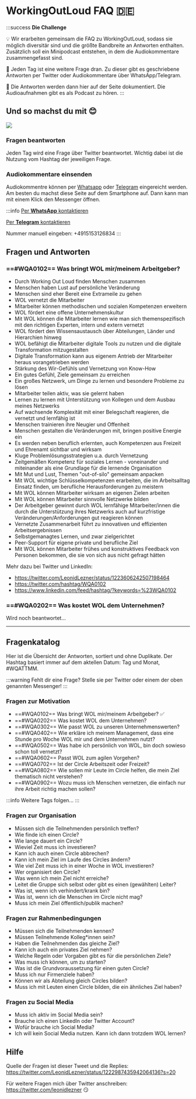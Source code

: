 # WorkingOutLoud FAQ 🇩🇪

:::success
**Die Challenge**

💡 Wir erarbeiten gemeinsam die FAQ zu WorkingOutLoud, sodass sie möglich diversitär sind und die größte Bandbreite an Antworten enthalten. Zusätzlich soll ein Minipodcast entstehen, in dem die Audiokommentare zusammengefasst sind.

🌱 Jeden Tag ist eine weitere Frage dran. Zu dieser gibt es geschriebene Antworten per Twitter oder Audiokommentare über WhatsApp/Telegram.

🎁 Die Antworten werden dann hier auf der Seite dokumentiert. Die Audioaufnahmen gibt es als Podcast zu hören.
:::

## Und so machst du mit 😊

![](https://i.imgur.com/HQgA5Ur.jpg)


### Fragen beantworten

Jeden Tag wird eine Frage über Twitter beantwortet. Wichtig dabei ist die Nutzung vom Hashtag der jeweiligen Frage.

### Audiokommentare einsenden

Audiokommentre können per [Whatsapp](http://wa.me/4915153126834) oder [Telegram](http://t.me/wohnzimmerfm) eingereicht werden. Am besten du machst diese Seite auf dem Smartphone auf. Dann kann man mit einem Klick den Messenger öffnen.

:::info
[<i class="fa fa-whatsapp"></i> Per **WhatsApp** kontaktieren](http://wa.me/4915153126834)

[<i class="fa fa-telegram"></i> Per **Telegram** kontaktieren](http://t.me/wohnzimmerfm)

Nummer manuell eingeben: +4915153126834
:::

## Fragen und Antworten

### ==#WQA0102== Was bringt WOL mir/meinem Arbeitgeber?

* Durch Working Out Loud finden Menschen zusammen
* Menschen haben Lust auf persönliche Veränderung
* Menschen sind eher Bereit eine Extrameile zu gehen
* WOL vernetzt die Mitarbeiter
* Mitarbeiter können methodischen und sozialen Kompetenzen erweitern
* WOL fördert eine offene Unternehmenskultur
* Mit WOL können die Mitarbeiter lernen wie man sich themenspezifisch mit den richtigen Experten, intern und extern vernetzt
* WOL fördert den Wissensaustausch über Abteilungen, Länder und Hierarchien hinweg
* WOL befähigt die Mitarbeiter digitale Tools zu nutzen und die digitale Transformation mitzugestalten
* Digitale Transformation kann aus eigenem Antrieb der Mitarbeiter heraus vorangetrieben werden
* Stärkung des Wir-Gefühls und Vernetzung von Know-How
* Ein gutes Gefühl, Ziele gemeinsam zu erreichen
* Ein großes Netzwerk, um Dinge zu lernen und besondere Probleme zu lösen
* Mitarbeiter teilen aktiv, was sie gelernt haben
* Lernen zu lernen mit Unterstützung von Kollegen und dem Ausbau meines Netzwerks
* Auf wachsende Komplexität mit einer Belegschaft reagieren, die vernetzt und lernfähig ist
* Menschen trainieren ihre Neugier und Offenheit
* Menschen gestalten die Veränderungen mit, bringen positive Energie ein
* Es werden neben beruflich erlernten, auch Kompetenzen aus Freizeit und Ehrenamt sichtbar und wirksam
* Kluge Problemlösungsstrategien u.a. durch Vernetzung
* Zeitgemäßen Kompetenz für soziales Lernen - voneinander und miteinander als eine Grundlage für die lernende Organisation
* Mit Mut und Lust, Themen "out-of-silo" gemeinsam anpacken
* Mit WOL wichtige Schlüsselkompetenzen erarbeiten, die im Arbeitsalltag Einsatz finden, um berufliche Herausforderungen zu meistern
* Mit WOL können Mitarbeiter wirksam an eigenen Zielen arbeiten
* Mit WOL können Mitarbeiter sinnvolle Netzwerke bilden
* Der Arbeitgeber gewinnt durch WOL lernfähige Mitarbeiter/innen die durch die Unterstützung ihres Netzwerks auch auf kurzfristige Veränderungen/Anforderungen gut reagieren können
* Vernetzte Zusammenarbeit führt zu innovativen und effizienten Arbeitsergebnissen
* Selbstgemanagtes Lernen, und zwar zielgerichtet
* Peer-Support für eigene private und berufliche Ziel
* Mit WOL können Mitarbeiter frühes und konstruktives Feedback von Personen bekommen, die sie von sich aus nicht gefragt hätten

Mehr dazu bei Twitter und LinkedIn:
* https://twitter.com/LeonidLezner/status/1223606242507198464
* https://twitter.com/hashtag/WQA0102
* https://www.linkedin.com/feed/hashtag/?keywords=%23WQA0102

### ==#WQA0202== Was kostet WOL dem Unternehmen?

Wird noch beantwortet...


---

## Fragenkatalog

Hier ist die Übersicht der Antworten, sortiert und ohne Duplikate. Der Hashtag basiert immer auf dem aktellen Datum: Tag und Monat, #WQATTMM.

:::warning
Fehlt dir eine Frage? Stelle sie per Twitter oder einem der oben genannten Messenger!
:::

### Fragen zur Motivation

* ==#WQA0102== Was bringt WOL mir/meinem Arbeitgeber? :white_check_mark: 
* ==#WQA0202== Was kostet WOL dem Unternehmen? 
* ==#WQA0302== Wie passt WOL zu unseren Unternehmenswerten?
* ==#WQA0402== Wie erkläre ich meinem Management, dass eine Stunde pro Woche WOL mir und dem Unternehmen nutzt?
* ==#WQA0502== Was habe ich persönlich von WOL, bin doch sowieso schon toll vernetzt?
* ==#WQA0602== Passt WOL zum agilen Vorgehen?
* ==#WQA0702== Ist der Circle Arbeitszeit oder Freizeit?
* ==#WQA0802== Wie sollen mir Leute im Circle helfen, die mein Ziel thematisch nicht verstehen?
* ==#WQA0902== Wozu muss ich Menschen vernetzen, die einfach nur ihre Arbeit richtig machen sollen?

:::info
Weitere Tags folgen...
:::

### Fragen zur Organisation

* Müssen sich die Teilnehmenden persönlich treffen?
* Wie finde ich einen Circle?
* Wie lange dauert ein Circle?
* Wieviel Zeit muss ich investieren?
* Kann ich auch einen Circle abbrechen?
* Kann ich mein Ziel im Laufe des Circles ändern?
* Wie viel Zeit muss ich in einer Woche in WOL investieren?
* Wer organisiert den Circle?
* Was wenn ich mein Ziel nicht erreiche?
* Leitet die Gruppe sich selbst oder gibt es einen (gewählten) Leiter?
* Was ist, wenn ich verhindert/krank bin?
* Was ist, wenn ich die Menschen im Circle nicht mag?
* Muss ich mein Ziel öffentlich/publik machen?


### Fragen zur Rahmenbedingungen

* Müssen sich die Teilnehmenden kennen?
* Müssen Teilnehmende Kolleg\*innen sein?
* Haben die Teilnehmenden das gleiche Ziel?
* Kann ich auch ein privates Ziel nehmen?
* Welche Regeln oder Vorgaben gibt es für die persönlichen Ziele?
* Was muss ich können, um zu starten?
* Was ist die Grundvoraussetzung für einen guten Circle?
* Muss ich nur Firmenziele haben?
* Können wir als Abteilung gleich Circles bilden?
* Muss ich mit Leuten einen Circle bilden, die ein ähnliches Ziel haben?


### Fragen zu Social Media

* Muss ich aktiv im Social Media sein?
* Brauche ich einen LinkedIn oder Twitter Account?
* Wofür brauche ich Social Media?
* Ich will kein Social Media nutzen. Kann ich dann trotzdem WOL lernen?

## Hilfe

Quelle der Fragen ist dieser Tweet und die Replies: https://twitter.com/LeonidLezner/status/1222987435942064136?s=20

Für weitere Fragen mich über Twitter anschreiben: https://twitter.com/leonidlezner :smirk: 